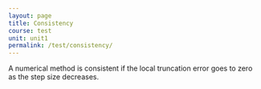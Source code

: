 ```yaml
---
layout: page
title: Consistency
course: test
unit: unit1
permalink: /test/consistency/
---
```


A numerical method is consistent if the local truncation error goes to zero as the step size decreases.

